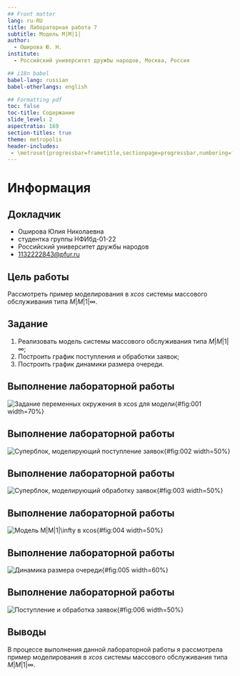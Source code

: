 ```yaml
---
## Front matter
lang: ru-RU
title: Лабораторная работа 7
subtitle: Модель M|M|1|
author:
  - Оширова Ю. Н.
institute:
  - Российский университет дружбы народов, Москва, Россия

## i18n babel
babel-lang: russian
babel-otherlangs: english

## Formatting pdf
toc: false
toc-title: Содержание
slide_level: 2
aspectratio: 169
section-titles: true
theme: metropolis
header-includes:
 - \metroset{progressbar=frametitle,sectionpage=progressbar,numbering=fraction}
---
```


# Информация

## Докладчик

  * Оширова Юлия Николаевна
  * студентка группы НФИбд-01-22
  * Российский университет дружбы народов
  * [1132222843@pfur.ru](mailto:1132222843@pfur.ru)

## Цель работы

Рассмотреть пример моделирования в *xcos* системы массового обслуживания типа $M|M|1|\infty$.

## Задание

1. Реализовать модель системы массового обслуживания типа $M|M|1|\infty$;
2. Построить график поступления и обработки заявок;
3. Построить график динамики размера очереди.

## Выполнение лабораторной работы

![Задание переменных окружения в xcos для модели](image/1.jpeg){#fig:001 width=70%}

## Выполнение лабораторной работы

![Суперблок, моделирующий поступление заявок](image/2.jpeg){#fig:002 width=50%}

## Выполнение лабораторной работы

![Суперблок, моделирующий обработку заявок](image/3.jpeg){#fig:003 width=50%}

## Выполнение лабораторной работы

![Модель $M|M|1|\infty$ в xcos](image/4.jpeg){#fig:004 width=50%}

## Выполнение лабораторной работы

![Динамика размера очереди](image/5.jpeg){#fig:005 width=60%}

## Выполнение лабораторной работы

![Поступление и обработка заявок](image/6.jpeg){#fig:006 width=50%}

## Выводы

В процессе выполнения данной лабораторной работы я рассмотрела пример моделирования в *xcos* системы массового обслуживания типа $M|M|1|\infty$.